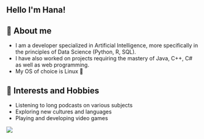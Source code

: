 ## Hello I'm Hana!

## 🌟 About me
- I am a developer specialized in Artificial Intelligence, more specifically in the principles of Data Science (Python, R, SQL).
- I have also worked on projects requiring the mastery of Java, C++, C# as well as web programming.
- My OS of choice is Linux 🐧

## 🌱 Interests and Hobbies
- Listening to long podcasts on various subjects
- Exploring new cultures and languages
- Playing and developing video games

![](https://komarev.com/ghpvc/?username=hanaeddoud-poc&color=green&style=flat-square)
